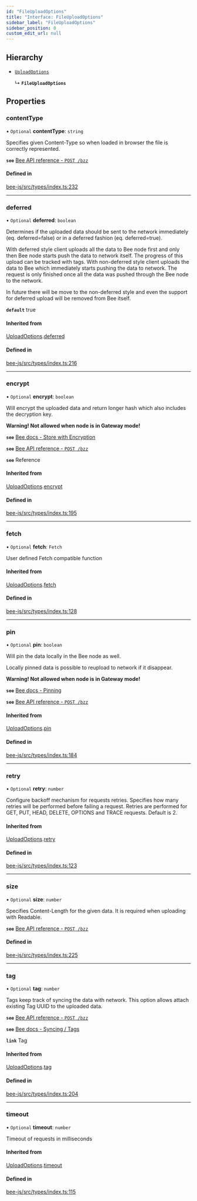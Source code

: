 ```yaml
---
id: "FileUploadOptions"
title: "Interface: FileUploadOptions"
sidebar_label: "FileUploadOptions"
sidebar_position: 0
custom_edit_url: null
---
```


## Hierarchy

- [`UploadOptions`](UploadOptions.md)

  ↳ **`FileUploadOptions`**

## Properties

### contentType

• `Optional` **contentType**: `string`

Specifies given Content-Type so when loaded in browser the file is correctly represented.

**`see`** [Bee API reference - `POST /bzz`](https://docs.ethswarm.org/api/#tag/File)

#### Defined in

[bee-js/src/types/index.ts:232](https://github.com/ethersphere/bee-js/blob/2c8b9d1/src/types/index.ts#L232)

___

### deferred

• `Optional` **deferred**: `boolean`

Determines if the uploaded data should be sent to the network immediately (eq. deferred=false) or in a deferred fashion (eq. deferred=true).

With deferred style client uploads all the data to Bee node first and only then Bee node starts push the data to network itself. The progress of this upload can be tracked with tags.
With non-deferred style client uploads the data to Bee which immediately starts pushing the data to network. The request is only finished once all the data was pushed through the Bee node to the network.

In future there will be move to the non-deferred style and even the support for deferred upload will be removed from Bee itself.

**`default`** true

#### Inherited from

[UploadOptions](UploadOptions.md).[deferred](UploadOptions.md#deferred)

#### Defined in

[bee-js/src/types/index.ts:216](https://github.com/ethersphere/bee-js/blob/2c8b9d1/src/types/index.ts#L216)

___

### encrypt

• `Optional` **encrypt**: `boolean`

Will encrypt the uploaded data and return longer hash which also includes the decryption key.

**Warning! Not allowed when node is in Gateway mode!**

**`see`** [Bee docs - Store with Encryption](https://docs.ethswarm.org/docs/access-the-swarm/store-with-encryption)

**`see`** [Bee API reference - `POST /bzz`](https://docs.ethswarm.org/api/#tag/Collection/paths/~1bzz/post)

**`see`** Reference

#### Inherited from

[UploadOptions](UploadOptions.md).[encrypt](UploadOptions.md#encrypt)

#### Defined in

[bee-js/src/types/index.ts:195](https://github.com/ethersphere/bee-js/blob/2c8b9d1/src/types/index.ts#L195)

___

### fetch

• `Optional` **fetch**: `Fetch`

User defined Fetch compatible function

#### Inherited from

[UploadOptions](UploadOptions.md).[fetch](UploadOptions.md#fetch)

#### Defined in

[bee-js/src/types/index.ts:128](https://github.com/ethersphere/bee-js/blob/2c8b9d1/src/types/index.ts#L128)

___

### pin

• `Optional` **pin**: `boolean`

Will pin the data locally in the Bee node as well.

Locally pinned data is possible to reupload to network if it disappear.

**Warning! Not allowed when node is in Gateway mode!**

**`see`** [Bee docs - Pinning](https://docs.ethswarm.org/docs/access-the-swarm/pinning)

**`see`** [Bee API reference - `POST /bzz`](https://docs.ethswarm.org/api/#tag/Collection/paths/~1bzz/post)

#### Inherited from

[UploadOptions](UploadOptions.md).[pin](UploadOptions.md#pin)

#### Defined in

[bee-js/src/types/index.ts:184](https://github.com/ethersphere/bee-js/blob/2c8b9d1/src/types/index.ts#L184)

___

### retry

• `Optional` **retry**: `number`

Configure backoff mechanism for requests retries.
Specifies how many retries will be performed before failing a request.
Retries are performed for GET, PUT, HEAD, DELETE, OPTIONS and TRACE requests.
Default is 2.

#### Inherited from

[UploadOptions](UploadOptions.md).[retry](UploadOptions.md#retry)

#### Defined in

[bee-js/src/types/index.ts:123](https://github.com/ethersphere/bee-js/blob/2c8b9d1/src/types/index.ts#L123)

___

### size

• `Optional` **size**: `number`

Specifies Content-Length for the given data. It is required when uploading with Readable.

**`see`** [Bee API reference - `POST /bzz`](https://docs.ethswarm.org/api/#tag/File)

#### Defined in

[bee-js/src/types/index.ts:225](https://github.com/ethersphere/bee-js/blob/2c8b9d1/src/types/index.ts#L225)

___

### tag

• `Optional` **tag**: `number`

Tags keep track of syncing the data with network. This option allows attach existing Tag UUID to the uploaded data.

**`see`** [Bee API reference - `POST /bzz`](https://docs.ethswarm.org/api/#tag/Collection/paths/~1bzz/post)

**`see`** [Bee docs - Syncing / Tags](https://docs.ethswarm.org/docs/access-the-swarm/syncing)

**`link`** Tag

#### Inherited from

[UploadOptions](UploadOptions.md).[tag](UploadOptions.md#tag)

#### Defined in

[bee-js/src/types/index.ts:204](https://github.com/ethersphere/bee-js/blob/2c8b9d1/src/types/index.ts#L204)

___

### timeout

• `Optional` **timeout**: `number`

Timeout of requests in milliseconds

#### Inherited from

[UploadOptions](UploadOptions.md).[timeout](UploadOptions.md#timeout)

#### Defined in

[bee-js/src/types/index.ts:115](https://github.com/ethersphere/bee-js/blob/2c8b9d1/src/types/index.ts#L115)
